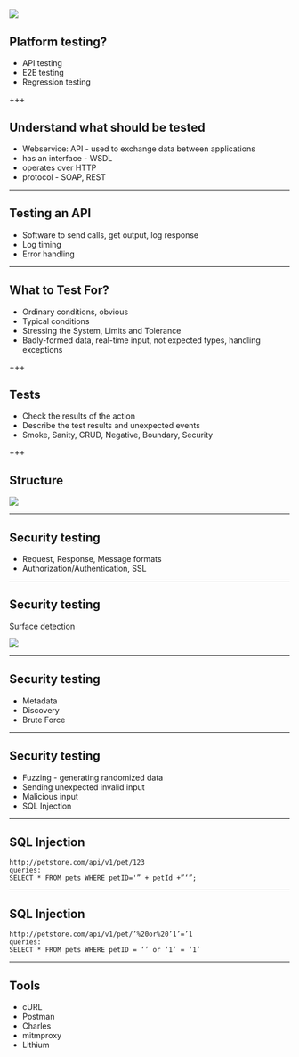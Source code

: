 ![](https://disrupt-and-innovate.org/wp-content/uploads/2015/09/burning-platform.jpg)
---

## Platform testing?

* API testing
* E2E testing
* Regression testing

+++

## Understand what should be tested

* Webservice: API - used to exchange data between applications
* has an interface - WSDL
* operates over HTTP
* protocol - SOAP, REST

---

## Testing an API

* Software to send calls, get output, log response
* Log timing
* Error handling

---

## What to Test For?

* Ordinary conditions, obvious
* Typical conditions
* Stressing the System, Limits and Tolerance
* Badly-formed data, real-time input, not expected types, handling exceptions

+++

## Tests

* Check the results of the action
* Describe the test results and unexpected events
* Smoke, Sanity, CRUD, Negative, Boundary, Security

+++

## Structure

![](https://i.imgur.com/YRNcvwU.png)

---

## Security testing

* Request, Response, Message formats
* Authorization/Authentication, SSL

---

## Security testing

Surface detection

![](https://blog.smartbear.com/wp-content/uploads/2014/11/HackYourAPI3-600x351.jpg)


---

## Security testing

* Metadata
* Discovery
* Brute Force

---

## Security testing

* Fuzzing - generating randomized data
* Sending unexpected invalid input
* Malicious input
* SQL Injection

---

## SQL Injection

```
http://petstore.com/api/v1/pet/123
queries:
SELECT * FROM pets WHERE petID='” + petId +”‘”;

```

---

## SQL Injection

```
http://petstore.com/api/v1/pet/’%20or%20’1’=’1
queries:
SELECT * FROM pets WHERE petID = ‘’ or ‘1’ = ‘1’

```

---

## Tools

* cURL
* Postman
* Charles
* mitmproxy
* Lithium

